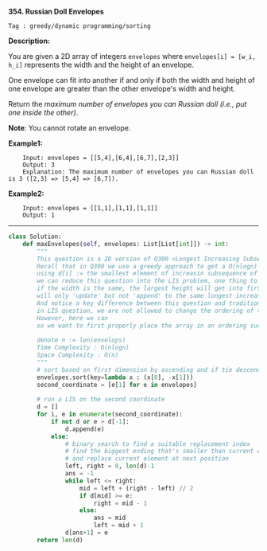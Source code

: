 **354. Russian Doll Envelopes**

```Tag : greedy/dynamic programming/sorting```

**Description:**

You are given a 2D array of integers ```envelopes``` where ```envelopes[i] = [w_i, h_i]``` represents the width and the height of an envelope.

One envelope can fit into another if and only if both the width and height of one envelope are greater than the other envelope's width and height.

Return the *maximum number of envelopes you can Russian doll (i.e., put one inside the other)*.

**Note**: You cannot rotate an envelope.

**Example1:**

        Input: envelopes = [[5,4],[6,4],[6,7],[2,3]]
        Output: 3
        Explanation: The maximum number of envelopes you can Russian doll is 3 ([2,3] => [5,4] => [6,7]).

**Example2:**

        Input: envelopes = [[1,1],[1,1],[1,1]]
        Output: 1


-----------

```python
class Solution:
    def maxEnvelopes(self, envelopes: List[List[int]]) -> int:
        """
        This question is a 2D version of Q300 <Longest Increasing Subsequence>
        Recall that in Q300 we use a greedy approach to get a O(nlogn) solution
        using d[i] := the smallest element of increasin subsequence of length i
        we can reduce this question into the LIS problem, one thing to notice is that
        if the width is the same, the largest height will get into first, then the later smaller height
        will only 'update' but not 'append' to the same longest increasing subsequence
        And notice a key difference between this question and traditional LIS is that
        in LIS question, we are not allowed to change the ordering of the array given
        However, here we can
        so we want to first properly place the array in an ordering such that LIS could generate optimal solution for sure
        
        denote n := len(envelops)
        Time Complexity : O(nlogn)
        Space Complexity : O(n)
        """
        # sort based on first dimension by ascending and if tie descending by second dimension
        envelopes.sort(key=lambda x : (x[0], -x[1]))
        second_coordinate = [e[1] for e in envelopes]
        
        # run a LIS on the second coordinate
        d = []
        for i, e in enumerate(second_coordinate):
            if not d or e > d[-1]:
                d.append(e)
            else:
                # binary search to find a suitable replacement index
                # find the biggest ending that's smaller than current element
                # and replace current element at next position
                left, right = 0, len(d)-1
                ans = -1
                while left <= right:
                    mid = left + (right - left) // 2
                    if d[mid] >= e:
                        right = mid - 1
                    else: 
                        ans = mid
                        left = mid + 1
                d[ans+1] = e
        return len(d)
```

